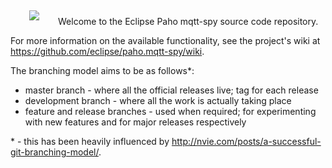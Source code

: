 <img src="http://baczkowicz.pl/mqtt-spy/images/mqtt-spy-logo.png" align="left" hspace="30" vspace="5">

Welcome to the Eclipse Paho mqtt-spy source code repository.

For more information on the available functionality, see the project's wiki at https://github.com/eclipse/paho.mqtt-spy/wiki.

The branching model aims to be as follows*:

  * master branch - where all the official releases live; tag for each release
  * development branch - where all the work is actually taking place
  * feature and release branches - used when required; for experimenting with new features and for major releases respectively

\* - this has been heavily influenced by http://nvie.com/posts/a-successful-git-branching-model/.
